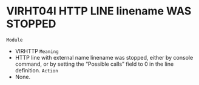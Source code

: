 # VIRHT04I HTTP LINE linename WAS STOPPED
`Module`
- VIRHTTP
`Meaning`
- HTTP line with external name linename was stopped, either by console command, or by setting the “Possible calls” field to 0 in the line definition.
`Action`
- None.
